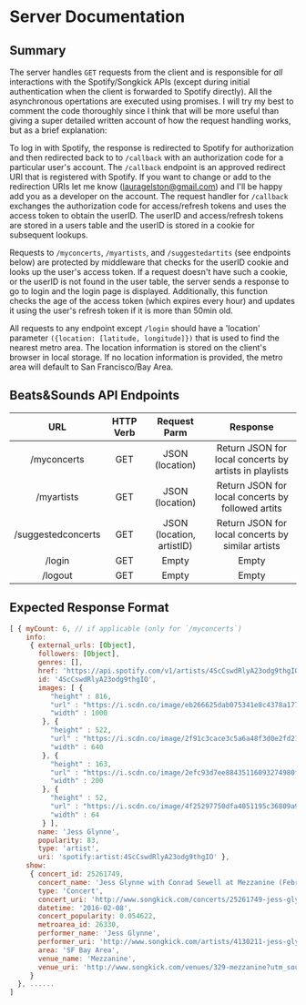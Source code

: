 # Server Documentation #

## Summary ##
The server handles `GET` requests from the client and is responsible for *all* interactions with the Spotify/Songkick APIs (except during initial authentication when the client is forwarded to Spotify directly).  All the asynchronous opertations are executed using promises.  I will try my best to comment the code thoroughly since I think that will be more useful than giving a super detailed written account of how the request handling works, but as a brief explanation:

To log in with Spotify, the response is redirected to Spotify for authorization and then redirected back to to `/callback` with an authorization code for a particular user's account.  The `/callback` endpoint is an approved redirect URI that is registered with Spotify.  If you want to change or add to the redirection URIs let me know (lauragelston@gmail.com) and I'll be happy add you as a developer on the account.  The request handler for `/callback` exchanges the authorization code for access/refresh tokens and uses the access token to obtain the userID.  The userID and access/refresh tokens are stored in a users table and the userID is stored in a cookie for subsequent lookups.  

Requests to `/myconcerts`, `/myartists`, and `/suggestedartits` (see endpoints below) are protected by middleware that checks for the userID cookie and looks up the user's access token.  If a request doesn't have such a cookie, or the userID is not found in the user table, the server sends a response to go to login and the login page is displayed.  Additionally, this function checks the age of the access token (which expires every hour) and updates it using the user's refresh token if it is more than 50min old.

All requests to any endpoint except `/login` should have a 'location' parameter `({location: [latitude, longitude]})` that is used to find the nearest metro area.  The location information is stored on the client's browser in local storage.  If no location information is provided, the metro area will default to San Francisco/Bay Area.       

## Beats&Sounds API Endpoints ##

|        URL        | HTTP Verb |       Request Parm      |                        Response                        |
|:-----------------:|:---------:|:-----------------------:|:------------------------------------------------------:|
| /myconcerts       |    GET    |JSON (location)          | Return JSON for local concerts by artists in playlists |
| /myartists        |    GET    |JSON (location)          | Return JSON for local concerts by followed artits      |
| /suggestedconcerts|    GET    |JSON (location, artistID)| Return JSON for local concerts by similar artists      |
| /login            |    GET    |Empty                    | Empty                                                  |
| /logout           |    GET    |Empty                    | Empty                                                  |

## Expected Response Format ##

```javascript
[ { myCount: 6, // if applicable (only for `/myconcerts`)
    info:
     { external_urls: [Object],
       followers: [Object],
       genres: [],
       href: 'https://api.spotify.com/v1/artists/4ScCswdRlyA23odg9thgIO',
       id: '4ScCswdRlyA23odg9thgIO',
       images: [ {
          "height" : 816,
          "url" : "https://i.scdn.co/image/eb266625dab075341e8c4378a177a27370f91903",
          "width" : 1000
        }, {
          "height" : 522,
          "url" : "https://i.scdn.co/image/2f91c3cace3c5a6a48f3d0e2fd21364d4911b332",
          "width" : 640
        }, {
          "height" : 163,
          "url" : "https://i.scdn.co/image/2efc93d7ee88435116093274980f04ebceb7b527",
          "width" : 200
        }, {
          "height" : 52,
          "url" : "https://i.scdn.co/image/4f25297750dfa4051195c36809a9049f6b841a23",
          "width" : 64
        } ],
       name: 'Jess Glynne',
       popularity: 83,
       type: 'artist',
       uri: 'spotify:artist:4ScCswdRlyA23odg9thgIO' },
    show:
     { concert_id: 25261749,
       concert_name: 'Jess Glynne with Conrad Sewell at Mezzanine (February 8, 2016)',
       type: 'Concert',
       concert_uri: 'http://www.songkick.com/concerts/25261749-jess-glynne-at-mezzanine?utm_source=37367&utm_medium=partn',
       datetime: '2016-02-08',
       concert_popularity: 0.054622,
       metroarea_id: 26330,
       performer_name: 'Jess Glynne',
       performer_uri: 'http://www.songkick.com/artists/4130211-jess-glynne?utm_source=37367&utm_medium=partner',
       area: 'SF Bay Area',
       venue_name: 'Mezzanine',
       venue_uri: 'http://www.songkick.com/venues/329-mezzanine?utm_source=37367&utm_medium=partner' 
     } 
  }, ......
]
```
